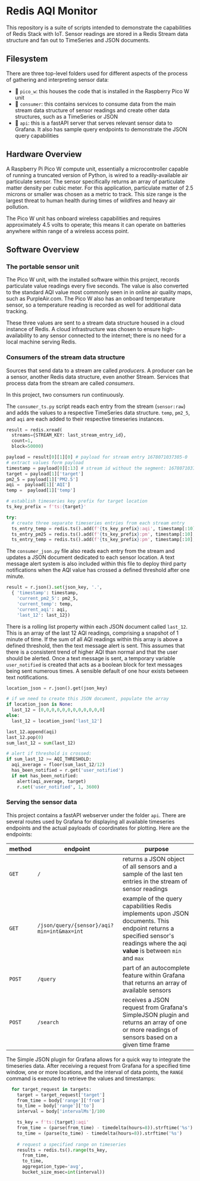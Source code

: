 # Redis AQI Monitor

This repository is a suite of scripts intended to demonstrate the capabilities of Redis Stack with IoT. Sensor readings are stored in a Redis Stream data structure and fan out to TimeSeries and JSON documents.

## Filesystem

There are three top-level folders used for different aspects of the process of gathering and interpreting sensor data:
- :open_file_folder: `pico_w`: this houses the code that is installed in the Raspberry Pico W unit
- :open_file_folder: `consumer`: this contains services to consume data from the main stream data structure of sensor readings and create other data structures, such as a TimeSeries or JSON
- :open_file_folder: `api`: this is a fastAPI server that serves relevant sensor data to Grafana. It also has sample query endpoints to demonstrate the JSON query capabilities


## Hardware Overview
A Raspberry Pi Pico W compute unit, essentially a microcontroller capable of running a truncated version of Python, is wired to a readily-available air particulate sensor. The sensor specifically returns an array of particulate matter density per cubic meter. For this application, particulate matter of 2.5 microns or smaller was chosen as a metric to track. This size range is the largest threat to human health during times of wildfires and heavy air pollution.

The Pico W unit has onboard wireless capabilities and requires approximately 4.5 volts to operate; this means it can operate on batteries anywhere within range of a wireless access point.

## Software Overview

### The portable sensor unit
The Pico W unit, with the installed software within this project, records particulate value readings every five seconds. The value is also converted to the standard AQI value most commonly seen in in online air quality maps, such as PurpleAir.com. The Pico W also has an onboard temperature sensor, so a temperature reading is recorded as well for additional data tracking.

These three values are sent to a stream data structure housed in a cloud instance of Redis. A cloud infrastructure was chosen to ensure high-availability to any sensor connected to the internet; there is no need for a local machine serving Redis.

### Consumers of the stream data structure
Sources that send data to a stream are called *producers*. A producer can be a sensor, another Redis data structure, even another Stream. Services that process data from the stream are called *consumers*. 

In this project, two consumers run continuously. 

The `consumer_ts.py` script reads each entry from the stream (`sensor:raw`) and adds the values to a respective TimeSeries data structure. `temp`, `pm2_5`, and `aqi` are each added to their respective timeseries instances.

```python
result = redis.xread(
  streams={STREAM_KEY: last_stream_entry_id},
  count=1,
  block=50000)

payload = result[0][1][0] # payload for stream entry 1678071037305-0
# extract values form payload
timestamp = payload[0][:13] # stream id without the segment: 1678071037305
target = payload[1]['target']
pm2_5 = payload[1]['PM2.5']
aqi =  payload[1]['AQI']
temp =  payload[1]['temp']

# establish timeseries key prefix for target location
ts_key_prefix = f'ts:{target}'

try:
  # create three separate timeseries entries from each stream entry
  ts_entry_temp = redis.ts().add(f'{ts_key_prefix}:aqi', timestamp[:10], aqi, duplicate_policy='first')
  ts_entry_pm25 = redis.ts().add(f'{ts_key_prefix}:pm', timestamp[:10], pm2_5, duplicate_policy='first')
  ts_entry_temp = redis.ts().add(f'{ts_key_prefix}:pm', timestamp[:10], temp, duplicate_policy='first')
```

The `consumer_json.py` file also reads each entry from the stream and updates a JSON document dedicated to each sensor location. A text message alert system is also included within this file to deploy third party notifications when the AQI value has crossed a defined threshold after one minute.

```python
result = r.json().set(json_key, '.', 
  { 'timestamp': timestamp,
    'current_pm2_5': pm2_5, 
    'current_temp': temp, 
    'current_aqi': aqi, 
    'last_12': last_12})
```

There is a rolling list property within each JSON document called `last_12`. This is an array of the last 12 AQI readings, comprising a snapshot of 1 minute of time. If the sum of all AQI readings within this array is above a defined threshold, then the text message alert is sent. This assumes that there is a consistent trend of higher AQI than normal and that the user should be alerted. Once a text message is sent, a temporary variable `user_notified` is created that acts as a boolean block for text messages being sent numerous times. A sensible default of one hour exists between text notifications.

```python
location_json = r.json().get(json_key)

# if we need to create this JSON document, populate the array
if location_json is None:
  last_12 = [0,0,0,0,0,0,0,0,0,0,0,0]
else:
  last_12 = location_json['last_12']

last_12.append(aqi)
last_12.pop(0)
sum_last_12 = sum(last_12)

# alert if threshold is crossed:
if sum_last_12 >= AQI_THRESHOLD:
  aqi_average = floor(sum_last_12/12)
  has_been_notified = r.get('user_notified')
  if not has_been_notified:
    alert(aqi_average, target)
    r.set('user_notified', 1, 3600)
```


### Serving the sensor data

This project contains a fastAPI webserver under the folder `api`. There are several routes used by Grafana for displaying all available timeseries endpoints and the actual payloads of coordinates for plotting.  Here are the endpoints:

| method | endpoint  | purpose |
|--------|-----------|---------|
| `GET`  | `/`       | returns a JSON object of all sensors and a sample of the last ten entries in the stream of sensor readings |
| `GET`  | `/json/query/{sensor}/aqi?min=int&max=int` | example of the query capabilities Redis implements upon JSON documents. This endpoint returns a specified sensor's readings where the aqi **value** is between `min` and `max`
| `POST` | `/query` | part of an autocomplete feature within Grafana that returns an array of available sensors |
| `POST` | `/search` | receives a JSON request from Grafana's SimpleJSON plugin and returns an array of one or more readings of sensors based on a given time frame

The Simple JSON plugin for Grafana allows for a quick way to integrate the timeseries data. After receiving a request from Grafana for a specified time window, one or more locations, and the interval of data points, the `RANGE` command is executed to retrieve the values and timestamps:

```python
  for target_request in targets:
    target = target_request['target']
    from_time = body['range']['from']
    to_time = body['range']['to']
    interval = body['intervalMs']/100

    ts_key = f'ts:{target}:aqi'
    from_time = (parse(from_time) - timedelta(hours=8)).strftime('%s')
    to_time = (parse(to_time) - timedelta(hours=8)).strftime('%s')
    
    # request a specified range on timeseries
    results = redis.ts().range(ts_key, 
      from_time, 
      to_time, 
      aggregation_type='avg', 
      bucket_size_msec=int(interval))
```

